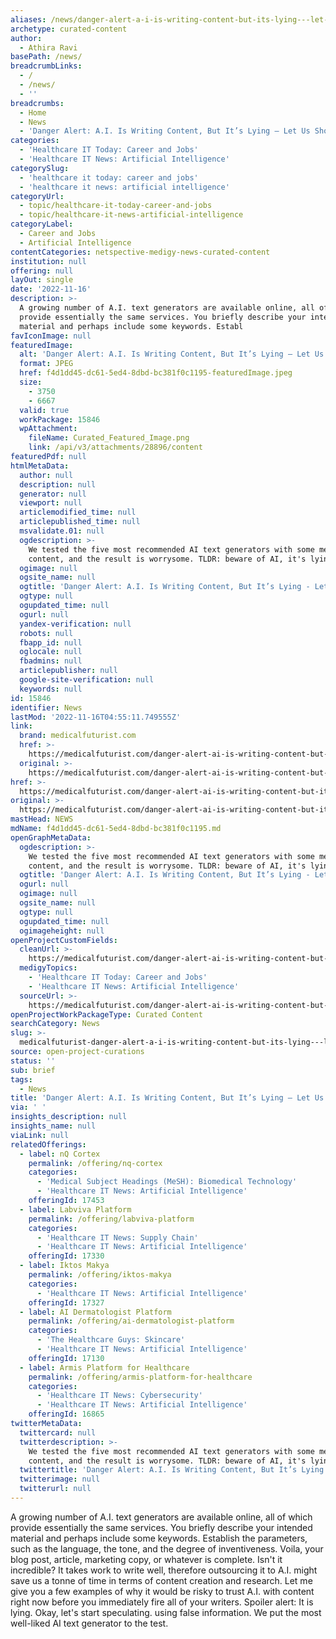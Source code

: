 ```yaml
---
aliases: /news/danger-alert-a-i-is-writing-content-but-its-lying---let-us-show-you-how
archetype: curated-content
author:
  - Athira Ravi
basePath: /news/
breadcrumbLinks:
  - /
  - /news/
  - ''
breadcrumbs:
  - Home
  - News
  - 'Danger Alert: A.I. Is Writing Content, But It’s Lying – Let Us Show You How'
categories:
  - 'Healthcare IT Today: Career and Jobs'
  - 'Healthcare IT News: Artificial Intelligence'
categorySlug:
  - 'healthcare it today: career and jobs'
  - 'healthcare it news: artificial intelligence'
categoryUrl:
  - topic/healthcare-it-today-career-and-jobs
  - topic/healthcare-it-news-artificial-intelligence
categoryLabel:
  - Career and Jobs
  - Artificial Intelligence
contentCategories: netspective-medigy-news-curated-content
institution: null
offering: null
layOut: single
date: '2022-11-16'
description: >-
  A growing number of A.I. text generators are available online, all of which
  provide essentially the same services. You briefly describe your intended
  material and perhaps include some keywords. Establ
favIconImage: null
featuredImage:
  alt: 'Danger Alert: A.I. Is Writing Content, But It’s Lying – Let Us Show You How'
  format: JPEG
  href: f4d1dd45-dc61-5ed4-8dbd-bc381f0c1195-featuredImage.jpeg
  size:
    - 3750
    - 6667
  valid: true
  workPackage: 15846
  wpAttachment:
    fileName: Curated_Featured_Image.png
    link: /api/v3/attachments/28896/content
featuredPdf: null
htmlMetaData:
  author: null
  description: null
  generator: null
  viewport: null
  articlemodified_time: null
  articlepublished_time: null
  msvalidate.01: null
  ogdescription: >-
    We tested the five most recommended AI text generators with some medical
    content, and the result is worrysome. TLDR: beware of AI, it's lying!
  ogimage: null
  ogsite_name: null
  ogtitle: 'Danger Alert: A.I. Is Writing Content, But It’s Lying - Let Us Show You How'
  ogtype: null
  ogupdated_time: null
  ogurl: null
  yandex-verification: null
  robots: null
  fbapp_id: null
  oglocale: null
  fbadmins: null
  articlepublisher: null
  google-site-verification: null
  keywords: null
id: 15846
identifier: News
lastMod: '2022-11-16T04:55:11.749555Z'
link:
  brand: medicalfuturist.com
  href: >-
    https://medicalfuturist.com/danger-alert-ai-is-writing-content-but-its-lying-let-us-show-you-how/
  original: >-
    https://medicalfuturist.com/danger-alert-ai-is-writing-content-but-its-lying-let-us-show-you-how
href: >-
  https://medicalfuturist.com/danger-alert-ai-is-writing-content-but-its-lying-let-us-show-you-how/
original: >-
  https://medicalfuturist.com/danger-alert-ai-is-writing-content-but-its-lying-let-us-show-you-how
mastHead: NEWS
mdName: f4d1dd45-dc61-5ed4-8dbd-bc381f0c1195.md
openGraphMetaData:
  ogdescription: >-
    We tested the five most recommended AI text generators with some medical
    content, and the result is worrysome. TLDR: beware of AI, it's lying!
  ogtitle: 'Danger Alert: A.I. Is Writing Content, But It’s Lying - Let Us Show You How'
  ogurl: null
  ogimage: null
  ogsite_name: null
  ogtype: null
  ogupdated_time: null
  ogimageheight: null
openProjectCustomFields:
  cleanUrl: >-
    https://medicalfuturist.com/danger-alert-ai-is-writing-content-but-its-lying-let-us-show-you-how/
  medigyTopics:
    - 'Healthcare IT Today: Career and Jobs'
    - 'Healthcare IT News: Artificial Intelligence'
  sourceUrl: >-
    https://medicalfuturist.com/danger-alert-ai-is-writing-content-but-its-lying-let-us-show-you-how
openProjectWorkPackageType: Curated Content
searchCategory: News
slug: >-
  medicalfuturist-danger-alert-a-i-is-writing-content-but-its-lying---let-us-show-you-how
source: open-project-curations
status: ''
sub: brief
tags:
  - News
title: 'Danger Alert: A.I. Is Writing Content, But It’s Lying – Let Us Show You How'
via: ' '
insights_description: null
insights_name: null
viaLink: null
relatedOfferings:
  - label: nQ Cortex
    permalink: /offering/nq-cortex
    categories:
      - 'Medical Subject Headings (MeSH): Biomedical Technology'
      - 'Healthcare IT News: Artificial Intelligence'
    offeringId: 17453
  - label: Labviva Platform
    permalink: /offering/labviva-platform
    categories:
      - 'Healthcare IT News: Supply Chain'
      - 'Healthcare IT News: Artificial Intelligence'
    offeringId: 17330
  - label: Iktos Makya
    permalink: /offering/iktos-makya
    categories:
      - 'Healthcare IT News: Artificial Intelligence'
    offeringId: 17327
  - label: AI Dermatologist Platform
    permalink: /offering/ai-dermatologist-platform
    categories:
      - 'The Healthcare Guys: Skincare'
      - 'Healthcare IT News: Artificial Intelligence'
    offeringId: 17130
  - label: Armis Platform for Healthcare
    permalink: /offering/armis-platform-for-healthcare
    categories:
      - 'Healthcare IT News: Cybersecurity'
      - 'Healthcare IT News: Artificial Intelligence'
    offeringId: 16865
twitterMetaData:
  twittercard: null
  twitterdescription: >-
    We tested the five most recommended AI text generators with some medical
    content, and the result is worrysome. TLDR: beware of AI, it's lying!
  twittertitle: 'Danger Alert: A.I. Is Writing Content, But It’s Lying - Let Us Show You How'
  twitterimage: null
  twitterurl: null
---
```

<p>A growing number of A.I. text generators are available online, all of which provide essentially the same services. You briefly describe your intended material and perhaps include some keywords. Establish the parameters, such as the language, the tone, and the degree of inventiveness. Voila, your blog post, article, marketing copy, or whatever is complete. Isn't it incredible? It takes work to write well, therefore outsourcing it to A.I. might save us a tonne of time in terms of content creation and research. Let me give you a few examples of why it would be risky to trust A.I. with content right now before you immediately fire all of your writers. Spoiler alert: It is lying. Okay, let's start speculating. using false information. We put the most well-liked AI text generator to the test.</p>